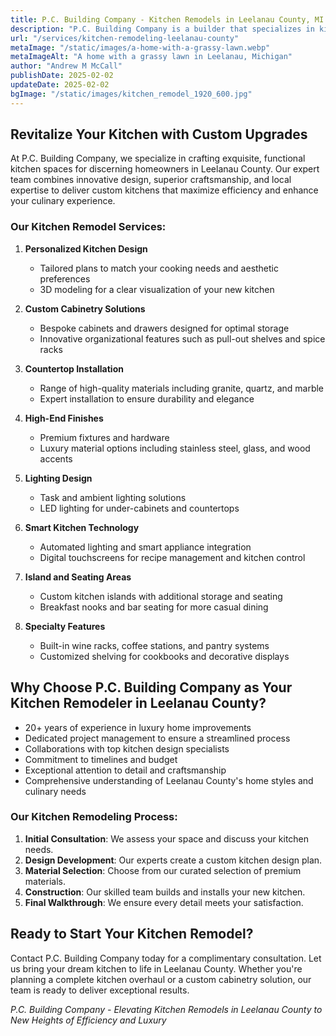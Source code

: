 ```yaml
---
title: P.C. Building Company - Kitchen Remodels in Leelanau County, MI
description: "P.C. Building Company is a builder that specializes in kitchen remodels in Leelanau County, Michigan"
url: "/services/kitchen-remodeling-leelanau-county"
metaImage: "/static/images/a-home-with-a-grassy-lawn.webp"
metaImageAlt: "A home with a grassy lawn in Leelanau, Michigan"
author: "Andrew M McCall"
publishDate: 2025-02-02
updateDate: 2025-02-02
bgImage: "/static/images/kitchen_remodel_1920_600.jpg"
---
```

## Revitalize Your Kitchen with Custom Upgrades

At P.C. Building Company, we specialize in crafting exquisite, functional kitchen spaces for discerning homeowners in Leelanau County. Our expert team combines innovative design, superior craftsmanship, and local expertise to deliver custom kitchens that maximize efficiency and enhance your culinary experience.

### Our Kitchen Remodel Services:

1. **Personalized Kitchen Design**
   - Tailored plans to match your cooking needs and aesthetic preferences
   - 3D modeling for a clear visualization of your new kitchen

2. **Custom Cabinetry Solutions**
   - Bespoke cabinets and drawers designed for optimal storage
   - Innovative organizational features such as pull-out shelves and spice racks

3. **Countertop Installation**
   - Range of high-quality materials including granite, quartz, and marble
   - Expert installation to ensure durability and elegance

4. **High-End Finishes**
   - Premium fixtures and hardware
   - Luxury material options including stainless steel, glass, and wood accents

5. **Lighting Design**
   - Task and ambient lighting solutions
   - LED lighting for under-cabinets and countertops

6. **Smart Kitchen Technology**
   - Automated lighting and smart appliance integration
   - Digital touchscreens for recipe management and kitchen control

7. **Island and Seating Areas**
   - Custom kitchen islands with additional storage and seating
   - Breakfast nooks and bar seating for more casual dining

8. **Specialty Features**
   - Built-in wine racks, coffee stations, and pantry systems
   - Customized shelving for cookbooks and decorative displays

## Why Choose P.C. Building Company as Your Kitchen Remodeler in Leelanau County?

- 20+ years of experience in luxury home improvements
- Dedicated project management to ensure a streamlined process
- Collaborations with top kitchen design specialists
- Commitment to timelines and budget
- Exceptional attention to detail and craftsmanship
- Comprehensive understanding of Leelanau County's home styles and culinary needs

### Our Kitchen Remodeling Process:

1. **Initial Consultation**: We assess your space and discuss your kitchen needs.
2. **Design Development**: Our experts create a custom kitchen design plan.
3. **Material Selection**: Choose from our curated selection of premium materials.
4. **Construction**: Our skilled team builds and installs your new kitchen.
5. **Final Walkthrough**: We ensure every detail meets your satisfaction.

## Ready to Start Your Kitchen Remodel?

Contact P.C. Building Company today for a complimentary consultation. Let us bring your dream kitchen to life in Leelanau County. Whether you're planning a complete kitchen overhaul or a custom cabinetry solution, our team is ready to deliver exceptional results.

*P.C. Building Company - Elevating Kitchen Remodels in Leelanau County to New Heights of Efficiency and Luxury*

